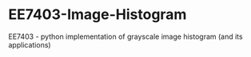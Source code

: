 # EE7403-Image-Histogram
EE7403 - python implementation of grayscale image histogram (and its applications)

